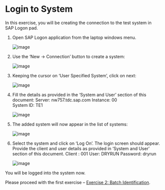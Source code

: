 # Login to System
In this exercise, you will be creating the connection to the test system in SAP Logon pad. 

1.	Open SAP Logon application from the laptop windows menu.
   
     ![image](https://github.com/SAP-samples/teched2023-DT261/assets/144778626/662f0c07-8f4e-4e71-a41e-799dfabd4c36)


2.	Use the ‘New -> Connection’ button to create a system:
   
     ![image](https://github.com/SAP-samples/teched2023-DT261/assets/144778626/e3d84316-1af5-47d2-8ebf-4d0b91ee1da5)
               

3.	Keeping the cursor on ‘User Specified System’, click on next:
   
    ![image](https://github.com/SAP-samples/teched2023-DT261/assets/144778626/e330763d-ee8c-443e-a479-7af5e068afbf)

 

4.	Fill the details as provided in the ‘System and User’ section of this document:
    Server: nw757.tdc.sap.com
    Instance: 00	
    System ID: TE1

    ![image](https://github.com/SAP-samples/teched2023-DT261/assets/144778626/8aae3417-484f-432c-a37e-733de78e1322)

 

5.	The added system will now appear in the list of systems:
   
    ![image](https://github.com/SAP-samples/teched2023-DT261/assets/144778626/82d89922-1e2f-4df9-84c6-2e89fa8db59a)

 

6.	Select the system and click on ‘Log On’. The login screen should appear. Provide the client and user details as provided in ‘System and User’ section of this document.
    Client : 001
    User: DRYRUN
    Password: dryrun

    ![image](https://github.com/SAP-samples/teched2023-DT261/assets/144778626/355002dd-db57-45e0-8b7a-a5a62bfa4c9b)

 
You will be logged into the system now.

Please proceed with the first exercise – [Exercise 2: Batch Identification](../ex1/README.md).
